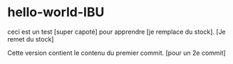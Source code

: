 # hello-world-IBU

ceci est un test [super capoté] pour apprendre [je remplace du stock]. [Je remet du stock]

Cette version contient le contenu du premier commit. [pour  un 2e commit]
